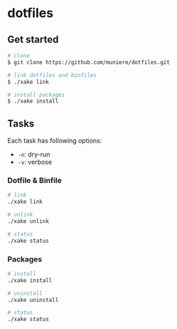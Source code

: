 # dotfiles

## Get started

```bash
# clone
$ git clone https://github.com/muniere/dotfiles.git

# link dotfiles and binfiles
$ ./xake link

# install packages
$ ./xake install
```

## Tasks

Each task has following options:

- `-n`: dry-run
- `-v`: verbose 

### Dotfile & Binfile

```bash
# link 
./xake link

# unlink
./xake unlink

# status
./xake status
```

### Packages

```bash
# install
./xake install

# uninstall
./xake uninstall

# status
./xake status
```
